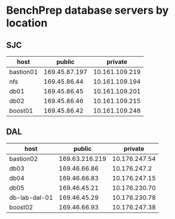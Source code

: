 # BenchPrep database servers by location

## SJC

| host      | public        | private        |
|-----------|---------------|----------------|
| bastion01 | 169.45.87.197 | 10.161.109.219 |
| nfs       | 169.45.86.44  | 10.161.109.194 |
| db01      | 169.45.86.45  | 10.161.109.201 |
| db02      | 169.45.86.46  | 10.161.109.215 |
| boost01   | 169.45.86.42  | 10.161.109.248 |

## DAL

| host          | public         | private       |
|---------------|----------------|---------------|
| bastion02     | 169.63.216.219 | 10.176.247.54 |
| db03          | 169.46.66.86   | 10.176.247.2  |
| db04          | 169.46.66.83   | 10.176.247.15 |
| db05          | 169.46.45.21   | 10.176.230.70 |
| db-lab-dal-01 | 169.46.45.29   | 10.176.230.78 |
| boost02       | 169.46.66.93   | 10.176.247.38 |
